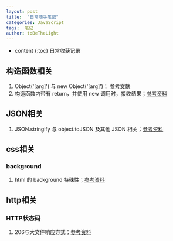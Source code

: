 ```yaml
---
layout: post
title:  "日常随手笔记"
categories: JavaScript
tags:  笔记 
author: toBeTheLight
---
```


* content
{:toc}
日常收获记录





## 构造函数相关 ##
1. Object('[arg]') 与 new Object('[arg]')； [参考文献](http://lzw.me/pages/ecmascript/#282)
2. 构造函数内带有 return，并使用 new 调用时，接收结果；[参考资料](http://blog.csdn.net/hy6688_/article/details/22453043)

## JSON相关 ##
1. JSON.stringify 与 object.toJSON 及其他 JSON 相关；[参考资料](https://apriltail.com/2017/03/25/json-ru-guo-ni-yuan-yi-yi-ceng-yi-ceng-bo-kai-wo-de-xin-ni-hui-fa-xian-zhe-li-shui-hen-shen-shen-ru-li-jie-json/ "参考资料")

## css相关 ##
### background ###
1. html 的 background 特殊性；[参考资料](https://segmentfault.com/q/1010000006715583/a-1020000006718299)

## http相关 ##
### HTTP状态码 ###
1. 206与大文件响应方式；[参考资料](https://segmentfault.com/a/1190000009086020)